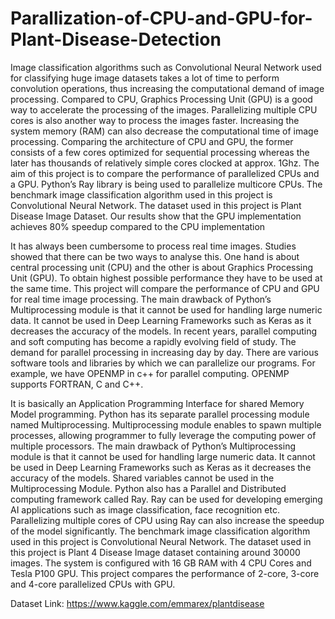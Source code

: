# Parallization-of-CPU-and-GPU-for-Plant-Disease-Detection
Image classification algorithms such as Convolutional Neural Network used for classifying huge image datasets takes a lot of time to perform convolution operations, thus increasing the computational demand of image processing. Compared to CPU, Graphics Processing Unit (GPU) is a good way to accelerate the processing of the images. Parallelizing multiple CPU cores is also another way to process the images faster.   Increasing the system memory (RAM) can also decrease the computational time of image processing. Comparing the architecture of CPU and GPU, the former consists of a few cores optimized for sequential processing whereas the later has thousands of relatively simple cores clocked at approx. 1Ghz. The aim of this project is to compare the performance of parallelized CPUs and a GPU. Python’s Ray library is being used to parallelize multicore CPUs. The benchmark image classification algorithm used in this project is Convolutional Neural Network. The dataset used in this project is Plant Disease Image Dataset. Our results show that the GPU implementation achieves 80% speedup compared to the CPU implementation

It has always been cumbersome to process real time images. Studies showed that there can be two ways to analyse this. One hand is about central processing unit (CPU) and the other is about Graphics Processing Unit (GPU). To obtain highest possible performance they have to be used at the same time. This project will compare the performance of CPU and GPU for real time image processing. The main drawback of Python’s Multiprocessing module is that it cannot be used for handling large numeric data. It cannot be used in Deep Learning Frameworks such as Keras as it decreases the accuracy of the models.  In recent years, parallel computing and soft computing has become a rapidly evolving field of study. The demand for parallel processing in increasing day by day. There are various software tools and libraries by which we can parallelize our programs.   For example, we have OPENMP in c++ for parallel computing. OPENMP supports FORTRAN, C and C++. 

It is basically an Application Programming Interface for shared Memory Model programming. Python has its separate parallel processing module named Multiprocessing. Multiprocessing module enables to spawn multiple processes, allowing programmer to fully leverage the computing power of multiple processors.   The main drawback of Python’s Multiprocessing module is that it cannot be used for handling large numeric data. It cannot be used in Deep Learning Frameworks such as Keras as it decreases the accuracy of the models. Shared variables cannot be used in the Multiprocessing Module. Python also has a Parallel and Distributed computing framework called Ray. Ray can be used for developing emerging AI applications such as image classification, face recognition etc.   Parallelizing multiple cores of CPU using Ray can also increase the speedup of the model significantly. The benchmark image classification algorithm used in this project is Convolutional Neural Network. The dataset used in this project is Plant 4 Disease Image dataset containing around 30000 images. The system is configured with 16 GB RAM with 4 CPU Cores and Tesla P100 GPU. This project compares the performance of 2-core, 3-core and 4-core parallelized CPUs with GPU.

Dataset Link: https://www.kaggle.com/emmarex/plantdisease
